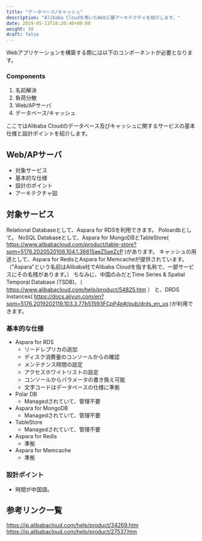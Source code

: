 ```yaml
---
title: "データベース/キャッシュ"
description: "Alibaba Cloudを用いたWeb三層アーキテクチャを紹介します。"
date: 2019-05-13T16:20:40+09:00
weight: 50
draft: false
---
```


Webアプリケーションを構築する際には以下のコンポーネントが必要となります。

### Components
1. 名前解決
1. 負荷分散
1. Web/APサーバ
1. データベース/キャッシュ

ここではAlibaba Cloudのデータベース及びキャッシュに関するサービスの基本仕様と設計ポイントを紹介します。

## Web/APサーバ
 - 対象サービス
 - 基本的な仕様
 - 設計のポイント
 - アーキテクチャ図

## 対象サービス
Relational Databaseとして、Aspara for RDSを利用できます。
Poloardbとして。
NoSQL Databaseとして、Aspara for MongoDBとTableStore( https://www.alibabacloud.com/product/table-store?spm=5176.2020520106.104.1.36615aeZ5aeZcP )があります。
キャッシュの用途として、Aspara for RedisとAspara for Memcacheが提供されています。
（"Aspara"という名前はAlibaba社でAlibaba Cloudを指す名称で、一部サービスにその名残があります。）
ちなみに、中国のみだとTime Series & Spatial Temporal Database (TSDB)、（ https://www.alibabacloud.com/help/product/54825.htm ）
と、DRDS Instances( https://docs.aliyun.com/en?spm=5176.2019202119.103.3.77b51593FCpP4p#/pub/drds_en_us )が利用できます。

### 基本的な仕様
- Aspara for RDS
  - リードレプリカの追加
  - ディスク消費量のコンソールからの確認
  - メンテナンス時間の設定
  - アクセスホワイトリストの設定
  - コンソールからパラメータの書き換え可能
  - 文字コードはデータベースの仕様に準拠
- Polar DB
  - Managedされていて、管理不要
- Aspara for MongoDB
  - Managedされていて、管理不要
- TableStore
  - Managedされていて、管理不要
- Aspara for Redis
  - 準拠
- Aspara for Memcache
  - 準拠

### 設計ポイント
- 時間が中国語。

## 参考リンク一覧
https://jp.alibabacloud.com/help/product/34269.htm
https://jp.alibabacloud.com/help/product/27537.htm
